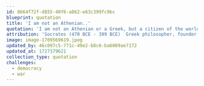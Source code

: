 ```yaml
---
id: 8664f72f-d855-40f6-a862-e63c399fc9bc
blueprint: quotation
title: 'I am not an Athenian..'
quotation: 'I am not an Athenian or a Greek, but a citizen of the world.'
attribution: 'Socrates (470 BCE - 399 BCE)  Greek philosopher, founder of Western philosophy and ethics, as quoted by Plutarch.'
image: image-1709569619.jpeg
updated_by: 46c097c5-771c-49e2-b8c6-ba6009ae7172
updated_at: 1727379621
collection_type: quotation
challenges:
  - democracy
  - war
---
```

